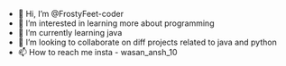 - 👋 Hi, I’m @FrostyFeet-coder
- 👀 I’m interested in learning more about programming 
- 🌱 I’m currently learning java
- 💞️ I’m looking to collaborate on diff projects related to java and python 
- 📫 How to reach me insta - wasan_ansh_10

<!---
FrostyFeet-coder/FrostyFeet-coder is a ✨ special ✨ repository because its `README.md` (this file) appears on your GitHub profile.
You can click the Preview link to take a look at your changes.
--->
